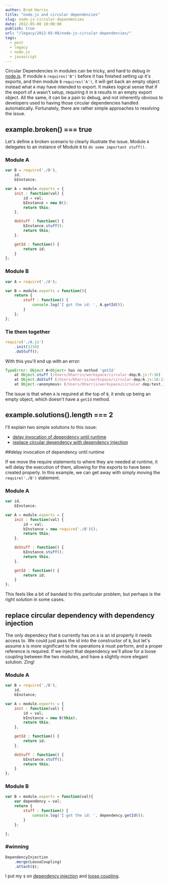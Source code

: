 ```yaml
---
author: Brad Harris
title: "node.js and circular dependencies"
slug: node-js-circular-dependencies
date: 2012-05-08 10:00:00
publish: true
url: "/legacy/2012-05-08/node-js-circular-dependencies/"
tags:
  - post
  - legacy
  - node.js
  - javascript
---
```


Circular Dependencies in modules can be tricky, and hard to debug in [node.js][].  If module `A` `requires('B')` before it has finished setting up it's exports, and then module `B` `requires('A')`, it will get back an empty object instead what `A` may have intended to export.  It makes logical sense that if the export of `A` wasn't setup, requiring it in `B` results in an empty export object.  All the same, it can be a pain to debug, and not inherently obvious to developers used to having those circular dependencies handled automatically.  Fortunately, there are rather simple approaches to resolving the issue.

## example.broken() === true

Let's define a broken scenario to clearly illustrate the issue.  Module `A` delegates to an instance of Module `B` to `do some important stuff()`.

### Module A
```javascript
var B = require('./B'),
	id,
	bInstance;

var A = module.exports = {
	init : function(val) {
		id = val;
		bInstance = new B();
		return this;
	},

	doStuff : function() {
		bInstance.stuff();
		return this;
	},

	getId : function() {
		return id;
	}
};
```

### Module B
```javascript
var A = require('./A');

var B = module.exports = function(){
	return {
		stuff : function() {
			console.log('I got the id: ', A.getId());
		}
	};
};
```

### Tie them together
```javascript
require('./A.js')
	.init(1234)
	.doStuff();
```

With this you'll end up with an error:
```javascript
TypeError: Object #<Object> has no method 'getId'
	at Object.stuff (/Users/bharris/workspace/circular-dep/B.js:7:36)
	at Object.doStuff (/Users/bharris/workspace/circular-dep/A.js:18:13)
	at Object.<anonymous> (/Users/bharris/workspace/circular-dep/test.js:4:3)
```

The issue is that when `A` is required at the top of `B`, it ends up being an empty object, which doesn't have a `getId` method.

## example.solutions().length === 2

I'll explain two simple solutions to this issue:

+	[delay invocation of dependency until runtime](#delay)
+	[replace circular dependency with dependency injection](#inject)

<a name="delay"></a>
##delay invocation of dependency until runtime

If we move the require statements to where they are needed at runtime, it will delay the execution of them, allowing for the exports to have been created properly.  In this example, we can get away with simply moving the `require('./B')` statement.

### Module A
```javascript
var id,
	bInstance;

var A = module.exports = {
	init : function(val) {
		id = val;
		bInstance = new require('./B')();
		return this;
	},

	doStuff : function() {
		bInstance.stuff();
		return this;
	},

	getId : function() {
		return id;
	}
};
```

This feels like a bit of bandaid to this particular problem, but perhaps is the right solution in some cases.

<a name="inject"></a>

## replace circular dependency with dependency injection

The only dependecy that `B` currently has on `A` is an id property it needs access to.  We could just pass the id into the constructor of `B`, but let's assume `A` is more significant to the operations `B` must perform, and a proper reference is required.  If we inject that dependency we'll allow for a loose coupling between the two modules, and have a slightly more elegant solution.  Zing!

### Module A
```javascript
var B = require('./B'),
	id,
	bInstance;

var A = module.exports = {
	init : function(val) {
		id = val;
		bInstance = new B(this);
		return this;
	},

	getId : function() {
		return id;
	},

	doStuff : function() {
		bInstance.stuff();
		return this;
	}
};
```

### Module B
```javascript
var B = module.exports = function(val){
	var dependency = val;
	return {
		stuff : function() {
			console.log('I got the id: ', dependency.getId());
		}
	};

};
```
### #winning

```javascript
DependencyInjection
	.merge(LooseCoupling)
	.attach($);
```

I put my `$` on [dependency injection][] and [loose coupling][].

[node.js]: http://nodejs.org
[dependency injection]: http://en.wikipedia.org/wiki/Dependency_injection
[loose coupling]: http://en.wikipedia.org/wiki/Loose_coupling


